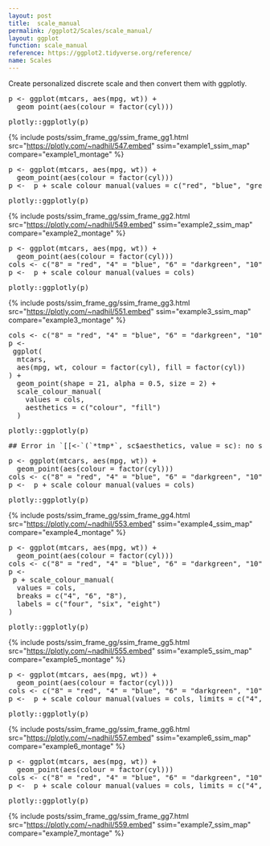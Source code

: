 ```yaml
---
layout: post
title:  scale_manual
permalink: /ggplot2/Scales/scale_manual/
layout: ggplot
function: scale_manual
reference: https://ggplot2.tidyverse.org/reference/
name: Scales
---
```


Create personalized discrete scale and then convert them with ggplotly.








<pre class="mcode">
p <- ggplot(mtcars, aes(mpg, wt)) +
  geom_point(aes(colour = factor(cyl)))
</pre>


<pre class="mcode">
plotly::ggplotly(p)
</pre>

{% include posts/ssim_frame_gg/ssim_frame_gg1.html src="https://plotly.com/~nadhil/547.embed" ssim="example1_ssim_map" compare="example1_montage" %}







<pre class="mcode">
p <- ggplot(mtcars, aes(mpg, wt)) +
  geom_point(aes(colour = factor(cyl)))
p <-  p + scale_colour_manual(values = c("red", "blue", "green"))
</pre>


<pre class="mcode">
plotly::ggplotly(p)
</pre>

{% include posts/ssim_frame_gg/ssim_frame_gg2.html src="https://plotly.com/~nadhil/549.embed" ssim="example2_ssim_map" compare="example2_montage" %}







<pre class="mcode">
p <- ggplot(mtcars, aes(mpg, wt)) +
  geom_point(aes(colour = factor(cyl)))
cols <- c("8" = "red", "4" = "blue", "6" = "darkgreen", "10" = "orange")
p <-  p + scale_colour_manual(values = cols)
</pre>


<pre class="mcode">
plotly::ggplotly(p)
</pre>

{% include posts/ssim_frame_gg/ssim_frame_gg3.html src="https://plotly.com/~nadhil/551.embed" ssim="example3_ssim_map" compare="example3_montage" %}







<pre class="mcode">
cols <- c("8" = "red", "4" = "blue", "6" = "darkgreen", "10" = "orange")
p <-    
 ggplot(
  mtcars,
  aes(mpg, wt, colour = factor(cyl), fill = factor(cyl))
) +
  geom_point(shape = 21, alpha = 0.5, size = 2) +
  scale_colour_manual(
    values = cols,
    aesthetics = c("colour", "fill")
  )
</pre>


<pre class="mcode">
plotly::ggplotly(p)
</pre>

<pre class="wcode">
## Error in `[[<-`(`*tmp*`, sc$aesthetics, value = sc): no such index at level 1
</pre>




<pre class="mcode">
p <- ggplot(mtcars, aes(mpg, wt)) +
  geom_point(aes(colour = factor(cyl)))
cols <- c("8" = "red", "4" = "blue", "6" = "darkgreen", "10" = "orange")
p <-  p + scale_colour_manual(values = cols)
</pre>


<pre class="mcode">
plotly::ggplotly(p)
</pre>

{% include posts/ssim_frame_gg/ssim_frame_gg4.html src="https://plotly.com/~nadhil/553.embed" ssim="example4_ssim_map" compare="example4_montage" %}







<pre class="mcode">
p <- ggplot(mtcars, aes(mpg, wt)) +
  geom_point(aes(colour = factor(cyl)))
cols <- c("8" = "red", "4" = "blue", "6" = "darkgreen", "10" = "orange")
p <-    
 p + scale_colour_manual(
  values = cols,
  breaks = c("4", "6", "8"),
  labels = c("four", "six", "eight")
)
</pre>


<pre class="mcode">
plotly::ggplotly(p)
</pre>

{% include posts/ssim_frame_gg/ssim_frame_gg5.html src="https://plotly.com/~nadhil/555.embed" ssim="example5_ssim_map" compare="example5_montage" %}







<pre class="mcode">
p <- ggplot(mtcars, aes(mpg, wt)) +
  geom_point(aes(colour = factor(cyl)))
cols <- c("8" = "red", "4" = "blue", "6" = "darkgreen", "10" = "orange")
p <-  p + scale_colour_manual(values = cols, limits = c("4", "8"))
</pre>


<pre class="mcode">
plotly::ggplotly(p)
</pre>

{% include posts/ssim_frame_gg/ssim_frame_gg6.html src="https://plotly.com/~nadhil/557.embed" ssim="example6_ssim_map" compare="example6_montage" %}







<pre class="mcode">
p <- ggplot(mtcars, aes(mpg, wt)) +
  geom_point(aes(colour = factor(cyl)))
cols <- c("8" = "red", "4" = "blue", "6" = "darkgreen", "10" = "orange")
p <-  p + scale_colour_manual(values = cols, limits = c("4", "6", "8", "10"))
</pre>


<pre class="mcode">
plotly::ggplotly(p)
</pre>

{% include posts/ssim_frame_gg/ssim_frame_gg7.html src="https://plotly.com/~nadhil/559.embed" ssim="example7_ssim_map" compare="example7_montage" %}



